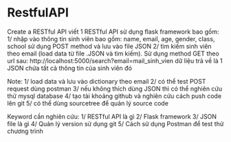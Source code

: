 # RestfulAPI
 Create a RESTful API
viết 1 RESTful API sử dụng flask framework bao gồm:
1/ nhập vào thông tin sinh viên bao gồm: name, email, age, gender, class, school sử dụng POST method và lưu vào file JSON
2/ tìm kiếm sinh viên theo email (load data từ file .JSON và tìm kiếm). Sử dụng method GET theo url sau: http://localhost:5000/search?email=mail_sinh_vien
dữ liệu trả về là 1 JSON chứa tất cả thông tin của sinh viên đó

Note:
1/ load data và lưu vào dictionary theo email
2/ có thể test POST request dùng postman
3/ nếu không thích dùng JSON thì có thể nghiên cứu thử mysql database
4/ tạo tài khoảng github và nghiên cứu cách push code lên git
5/ có thể dùng sourcetree để quản lý source code

Keyword cần nghiên cứu:
1/ RESTful API là gì
2/ Flask framework
3/ JSON file là gì
4/ Quản lý version sử dụng git
5/ Cách sử dụng Postman để test thử chương trình
